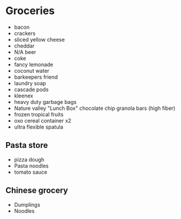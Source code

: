 # Groceries

- bacon
- crackers
- sliced yellow cheese
- cheddar
- N/A beer
- coke
- fancy lemonade
- coconut water
- barkeepers friend
- laundry soap
- cascade pods
- kleenex
- heavy duty garbage bags
- Nature valley "Lunch Box" chocolate chip granola bars (high fiber)
- frozen tropical fruits
- oxo cereal container x2
- ultra flexible spatula

## Pasta store

- pizza dough
- Pasta noodles
- tomato sauce

## Chinese grocery

- Dumplings
- Noodles

